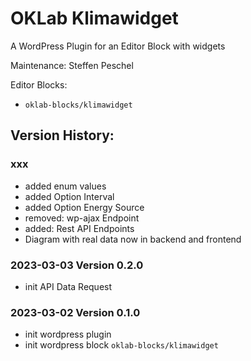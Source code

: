 # OKLab Klimawidget

A WordPress Plugin for an Editor Block with widgets

Maintenance: Steffen Peschel

Editor Blocks:

- `oklab-blocks/klimawidget`

## Version History:

### xxx

- added enum values
- added Option Interval
- added Option Energy Source
- removed: wp-ajax Endpoint
- added: Rest API Endpoints
- Diagram with real data now in backend and frontend

### 2023-03-03 Version 0.2.0

- init API Data Request

### 2023-03-02 Version 0.1.0

- init wordpress plugin
- init wordpress block `oklab-blocks/klimawidget`